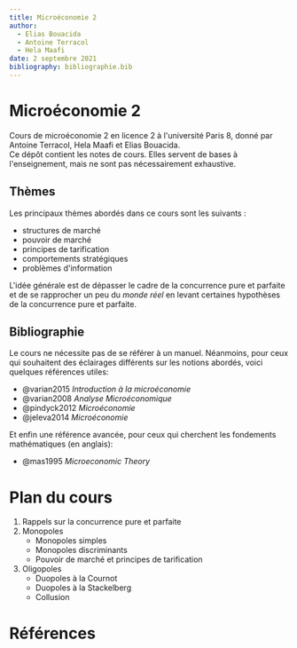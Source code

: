 ```yaml
---
title: Microéconomie 2
author:
  - Elias Bouacida
  - Antoine Terracol
  - Hela Maafi
date: 2 septembre 2021
bibliography: bibliographie.bib
---
```


# Microéconomie 2

Cours de microéconomie 2 en licence 2 à l'université Paris 8, donné par Antoine Terracol, Hela Maafi et Elias Bouacida.  
Ce dépôt contient les notes de cours.
Elles servent de bases à l'enseignement, mais ne sont pas nécessairement exhaustive.

## Thèmes

Les principaux thèmes abordés dans ce cours sont les suivants :

- structures de marché
- pouvoir de marché
- principes de tarification
- comportements stratégiques
- problèmes d'information

L'idée générale est de dépasser le cadre de la concurrence pure et parfaite et de se rapprocher un peu du *monde réel* en levant certaines hypothèses de la concurrence pure et parfaite.

## Bibliographie

Le cours ne nécessite pas de se référer à un manuel. 
Néanmoins, pour ceux qui souhaitent des éclairages différents sur les notions abordés, voici quelques références utiles:

- @varian2015 *Introduction à la microéconomie*
- @varian2008 *Analyse Microéconomique*
- @pindyck2012 *Microéconomie*
- @jeleva2014 *Microéconomie*

Et enfin une référence avancée, pour ceux qui cherchent les fondements mathématiques (en anglais):

- @mas1995 *Microeconomic Theory*

# Plan du cours

1. Rappels sur la concurrence pure et parfaite
2. Monopoles
    - Monopoles simples
    - Monopoles discriminants
    - Pouvoir de marché et principes de tarification
3. Oligopoles
    - Duopoles à la Cournot
    - Duopoles à la Stackelberg
    - Collusion

# Références
